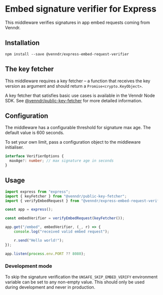 # Embed signature verifier for Express

This middleware verifies signatures in app embed requests coming from Venndr.

## Installation

```
npm install --save @venndr/express-embed-request-verifier
```

## The key fetcher

This middleware requires a key fetcher – a function that receives the key version as argument and should return a `Promise<crypto.KeyObject>`.

A key fetcher that satisfies basic use cases is available in the Venndr Node SDK. See [@venndr/public-key-fetcher](https://www.npmjs.com/package/@venndr/public-key-fetcher) for more detailed information.

## Configuration

The middleware has a configurable threshold for signature max age. The default value is 600 seconds.

To set your own limit, pass a configuration object to the middleware initialiser.

```typescript
interface VerifierOptions {
  maxAge?: number; // max signature age in seconds
}
```

## Usage

```typescript
import express from "express";
import { keyFetcher } from "@venndr/public-key-fetcher";
import { verifyEmbedRequest } from "@venndr/express-embed-request-verifier";

const app = express();

const embedVerifier = verifyEmbedRequest(keyFetcher());

app.get("/embed", embedVerifier, (_, r) => {
	console.log("received valid embed request");

	r.send("Hello world!");
});

app.listen(process.env.PORT ?? 8080);
```

### Development mode

To skip the signature verification the `UNSAFE_SKIP_EMBED_VERIFY` environment variable can be set to any non-empty value. This should only be used during development and never in production.
